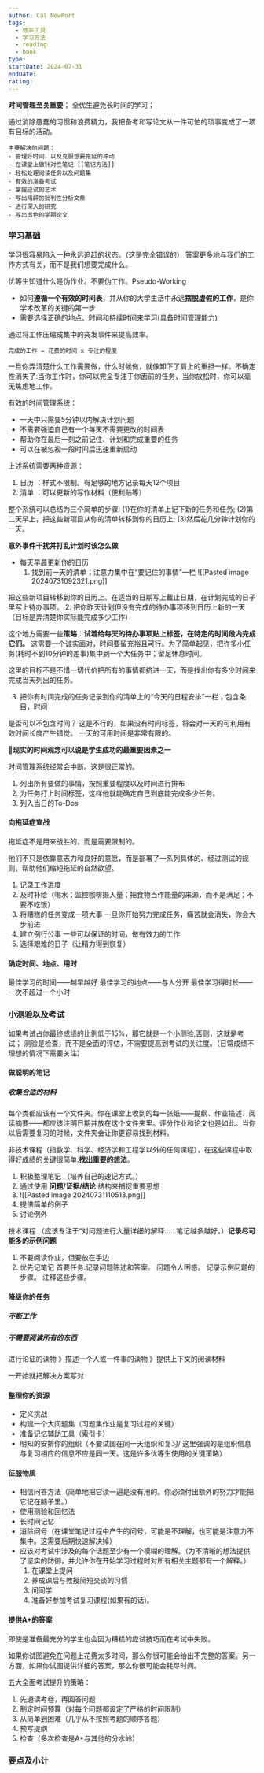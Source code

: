 ```yaml
---
author: Cal NewPort
tags:
  - 效率工具
  - 学习方法
  - reading
  - book
type: 
startDate: 2024-07-31
endDate: 
rating: 
---
```


**时间管理至关重要**；
全优生避免长时间的学习；



通过消除愚蠢的习惯和浪费精力，我把备考和写论文从一件可怕的琐事变成了一项有目标的活动。
```ad-abstract
主要解决的问题：
- 管理好时间，以及克服想要拖延的冲动
- 在课堂上做针对性笔记 [[笔记方法]]
- 轻松处理阅读任务以及问题集
- 有效的准备考试
- 掌握应试的艺术
- 写出精辟的批判性分析文章
- 进行深入的研究
- 写出出色的学期论文
```

### 学习基础
学习很容易陷入一种永远追赶的状态。（这是完全错误的）
答案更多地与我们的工作方式有关，而不是我们想要完成什么。

优等生知道什么是伪作业。不要伪工作。Pseudo-Working
- 如何**遵循一个有效的时间表**，并从你的大学生活中永远**摆脱虚假的工作**，是你学术改革的关键的第一步
- 需要选择正确的地点、时间和持续时间来学习(具备时间管理能力)

通过将工作压缩成集中的突发事件来提高效率。
```ad-note
完成的工作 = 花费的时间 x 专注的程度
```

一旦你弄清楚什么工作需要做，什么时候做，就像卸下了肩上的重担一样。不确定性消失了:当你工作时，你可以完全专注于你面前的任务，当你放松时，你可以毫无焦虑地工作。


有效的时间管理系统：
- 一天中只需要5分钟以内解决计划问题
- 不需要强迫自己有一个每天不需要更改的时间表
- 帮助你在最后一刻之前记住、计划和完成重要的任务
- 可以在被忽视一段时间后迅速重新启动

上述系统需要两种资源：

1. 日历 ：样式不限制。有足够的地方记录每天12个项目 
2. 清单 ：可以更新的写作材料（便利贴等）

整个系统可以总结为三个简单的步骤:
(1)在你的清单上记下新的任务和任务;
(2)第二天早上，把这些新项目从你的清单转移到你的日历上;
(3)然后花几分钟计划你的一天。


**意外事件干扰并打乱计划时该怎么做**

- 每天早晨更新你的日历
  1. 找到前一天的清单；注意力集中在“要记住的事情”一栏
![[Pasted image 20240731092321.png]]

把这些新项目转移到你的日历上。在适当的日期写上截止日期，在计划完成的日子里写上待办事项。
2. 把你昨天计划但没有完成的待办事项移到日历上新的一天 （目标是弄清楚你实际能完成多少工作）

这个地方需要一些**策略**：**试着给每天的待办事项贴上标签，在特定的时间段内完成它们。** 这需要一个诚实面对，时间要留充裕且可行。为了简单起见，把许多小任务(耗时不到10分钟的差事)集中到一个大任务中；留足休息时间。

这里的目标不是不惜一切代价把所有的事情都挤进一天，而是找出你有多少时间来完成当天列出的任务。

3. 把你有时间完成的任务记录到你的清单上的“今天的日程安排”一栏；包含条目，时间

是否可以不包含时间？ 这是不行的，如果没有时间标签，将会对一天的可利用有效时间长度产生错觉。 一天的可用时间是非常有限的。


🔴**现实的时间观念可以说是学生成功的最重要因素之一**



时间管理系统经常会中断。这是很正常的。 

1. 列出所有要做的事情，按照重要程度以及时间进行排布
2. 为任务打上时间标签，这样他就能确定自己到底能完成多少任务。
3. 列入当日的To-Dos



#### 向拖延症宣战

拖延症不是用来战胜的，而是需要限制的。

他们不只是依靠意志力和良好的意愿，而是部署了一系列具体的、经过测试的规则，帮助他们缩短拖延的自然欲望。

1. 记录工作进度
2. 及时补给（喝水；监控咖啡摄入量；把食物当作能量的来源，而不是满足；不要不吃饭）
3. 将糟糕的任务变成一项大事
   一旦你开始努力完成任务，痛苦就会消失，你会大步前进
4. 建立例行公事
   一些可以保证的时间，做有效力的工作
5. 选择艰难的日子（让精力得到恢复）

#### 确定时间、地点、用时 
最佳学习的时间——越早越好 
最佳学习的地点——与人分开
最佳学习得时长——一次不超过一个小时


### 小测验以及考试
如果考试占你最终成绩的比例低于15%，那它就是一个小测验;否则，这就是考试；
测验是检查，而不是全面的评估，不需要提高到考试的关注度。（日常成绩不理想的情况下需要关注）


#### 做聪明的笔记 

##### 收集合适的材料 
每个类都应该有一个文件夹。你在课堂上收到的每一张纸——提纲、作业描述、阅读摘要——都应该注明日期并放在这个文件夹里。评分作业和论文也是如此。当你以后需要复习的时候，文件夹会让你更容易找到材料。

非技术课程（指数学、科学、经济学和工程学以外的任何课程），在这些课程中取得好成绩的关键很简单:**找出重要的想法**。
1. 积极整理笔记 （培养自己的速记方式。）
2. 通过使用 **问题/证据/结论** 结构来捕捉重要思想
3. ![[Pasted image 20240731110513.png]]
4. 提供简单的例子
5. 讨论例外

技术课程 （应该专注于“对问题进行大量详细的解释……笔记越多越好。）**记录尽可能多的示例问题**
1. 不要阅读作业，但要放在手边
2. 优先记笔记
   首要任务:记录问题陈述和答案。
   问题令人困惑。
   记录示例问题的步骤。
   注释这些步骤。
   

#### 降级你的任务
##### 不断工作
##### 不需要阅读所有的东西

进行论证的读物 》描述一个人或一件事的读物 》提供上下文的阅读材料


一开始就把解决方案写对


#### 整理你的资源

- 定义挑战
- 构建一个大问题集（习题集作业是复习过程的关键）
- 准备记忆辅助工具（索引卡）
- 明知的安排你的组织（不要试图在同一天组织和复习/ 这里强调的是组织信息与复习相应的信息不应是同一天。这是许多优等生使用的关键策略）



#### 征服物质

- 相信问答方法（简单地把它读一遍是没有用的。你必须付出额外的努力才能把它记在脑子里。）
- 使用测验和回忆法
- 长时间记忆
- 消除问号（在课堂笔记过程中产生的问号，可能是不理解，也可能是注意力不集中。这需要后期快速解决掉）
- 应该对考试中涉及的每个话题至少有一个模糊的理解。（为不清晰的想法提供了坚实的防御，并允许你在开始学习过程时对所有相关主题都有一个解释。）
  1. 在课堂上提问
  2. 养成课后与教授简短交谈的习惯
  3. 问同学
  4. 准备好参加考试复习课程(如果有的话)。


#### 提供A+的答案
即使是准备最充分的学生也会因为糟糕的应试技巧而在考试中失败。

如果你试图避免在问题上花费太多时间，那么你很可能会给出不完整的答案。另一方面，如果你试图提供详细的答案，那么你很可能会耗尽时间。

五大全面考试提升的策略：
1. 先通读考卷，再回答问题
2. 制定时间预算（对每个问题都设定了严格的时间限制）
3. 从简单到困难（几乎从不按照考题的顺序答题）
4. 预写提纲 
5. 检查（多次检查是A+与其他的分水岭）













### 要点及小计






















































